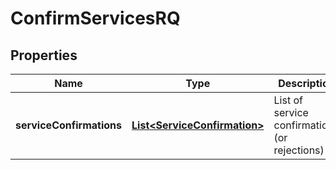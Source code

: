 
# ConfirmServicesRQ

## Properties
Name | Type | Description | Notes
------------ | ------------- | ------------- | -------------
**serviceConfirmations** | [**List&lt;ServiceConfirmation&gt;**](ServiceConfirmation.md) | List of service confirmations (or rejections) |  [optional]




